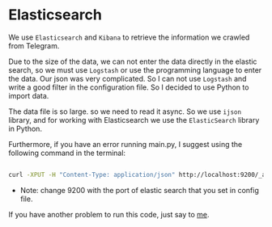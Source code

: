 # Elasticsearch

We use `Elasticsearch` and `Kibana` to retrieve the information we crawled from Telegram.

Due to the size of the data, we can not enter the data directly in the elastic search, so we must use `Logstash` or use the programming language to enter the data. Our json was very complicated. So I can not use `Logstash` and write a good filter in the configuration file. So I decided to use Python to import data.

The data file is so large. so we need to read it async. So we use `ijson` library, and for working with Elasticsearch we use the `ElasticSearch` library in Python.


Furthermore, if you have an error running main.py, I suggest using the following command in the terminal:
``` bash

curl -XPUT -H "Content-Type: application/json" http://localhost:9200/_all/_settings -d '{"index.blocks.read_only_allow_delete": null}'
```
- Note: change 9200 with the port of elastic search that you set in config file.


If you have another problem to run this code, just say to [me](mra.akhgari@gmail.com).
